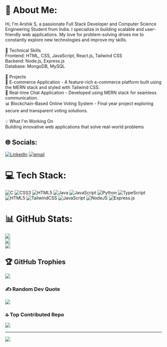 # 💫 About Me:
Hi, I'm Arshik S, a passionate Full Stack Developer and Computer Science Engineering Student from India. I specialize in building scalable and user-friendly web applications. My love for problem-solving drives me to constantly explore new technologies and improve my skills.<br><br>🔧 Technical Skills<br>Frontend: HTML, CSS, JavaScript, React.js, Tailwind CSS<br>Backend: Node.js, Express.js<br>Database: MongoDB, MySQL<br><br>🌟 Projects<br>🚀 E-commerce Application - A feature-rich e-commerce platform built using the MERN stack and styled with Tailwind CSS.<br>💬 Real-time Chat Application - Developed using MERN stack for seamless communication.<br>📊 Blockchain-Based Online Voting System - Final year project exploring secure and transparent voting solutions.<br><br>💡 What I'm Working On<br>Building innovative web applications that solve real-world problems


## 🌐 Socials:
[![LinkedIn](https://img.shields.io/badge/LinkedIn-%230077B5.svg?logo=linkedin&logoColor=white)](https://linkedin.com/in/arshik-s) [![email](https://img.shields.io/badge/Email-D14836?logo=gmail&logoColor=white)](mailto:arshik0404@gmail.com) 

# 💻 Tech Stack:
![C](https://img.shields.io/badge/c-%2300599C.svg?style=for-the-badge&logo=c&logoColor=white) ![CSS3](https://img.shields.io/badge/css3-%231572B6.svg?style=for-the-badge&logo=css3&logoColor=white) ![HTML5](https://img.shields.io/badge/html5-%23E34F26.svg?style=for-the-badge&logo=html5&logoColor=white) ![Java](https://img.shields.io/badge/java-%23ED8B00.svg?style=for-the-badge&logo=openjdk&logoColor=white) ![JavaScript](https://img.shields.io/badge/javascript-%23323330.svg?style=for-the-badge&logo=javascript&logoColor=%23F7DF1E) ![Python](https://img.shields.io/badge/python-3670A0?style=for-the-badge&logo=python&logoColor=ffdd54) ![TypeScript](https://img.shields.io/badge/typescript-%23007ACC.svg?style=for-the-badge&logo=typescript&logoColor=white) ![HTML5](https://img.shields.io/badge/html5-%23E34F26.svg?style=for-the-badge&logo=html5&logoColor=white) ![TailwindCSS](https://img.shields.io/badge/tailwindcss-%2338B2AC.svg?style=for-the-badge&logo=tailwind-css&logoColor=white) ![JavaScript](https://img.shields.io/badge/javascript-%23323330.svg?style=for-the-badge&logo=javascript&logoColor=%23F7DF1E) ![NodeJS](https://img.shields.io/badge/node.js-6DA55F?style=for-the-badge&logo=node.js&logoColor=white) ![Express.js](https://img.shields.io/badge/express.js-%23404d59.svg?style=for-the-badge&logo=express&logoColor=%2361DAFB)
# 📊 GitHub Stats:
![](https://github-readme-stats.vercel.app/api?username=ArshikAk&theme=dark&hide_border=false&include_all_commits=false&count_private=false)<br/>
![](https://github-readme-streak-stats.herokuapp.com/?user=ArshikAk&theme=dark&hide_border=false)<br/>
![](https://github-readme-stats.vercel.app/api/top-langs/?username=ArshikAk&theme=dark&hide_border=false&include_all_commits=false&count_private=false&layout=compact)

## 🏆 GitHub Trophies
![](https://github-profile-trophy.vercel.app/?username=ArshikAk&theme=radical&no-frame=false&no-bg=true&margin-w=4)

### ✍️ Random Dev Quote
![](https://quotes-github-readme.vercel.app/api?type=horizontal&theme=radical)

### 🔝 Top Contributed Repo
![](https://github-contributor-stats.vercel.app/api?username=ArshikAk&limit=5&theme=dark&combine_all_yearly_contributions=true)

---
[![](https://visitcount.itsvg.in/api?id=ArshikAk&icon=0&color=0)](https://visitcount.itsvg.in)

<!-- Proudly created with GPRM ( https://gprm.itsvg.in ) -->
